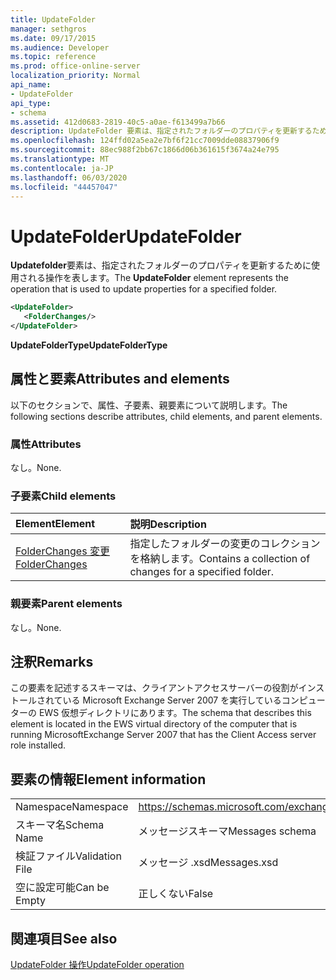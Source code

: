 ```yaml
---
title: UpdateFolder
manager: sethgros
ms.date: 09/17/2015
ms.audience: Developer
ms.topic: reference
ms.prod: office-online-server
localization_priority: Normal
api_name:
- UpdateFolder
api_type:
- schema
ms.assetid: 412d0683-2819-40c5-a0ae-f613499a7b66
description: UpdateFolder 要素は、指定されたフォルダーのプロパティを更新するために使用される操作を表します。
ms.openlocfilehash: 124ffd02a5ea2e7bf6f21cc7009dde08837906f9
ms.sourcegitcommit: 88ec988f2bb67c1866d06b361615f3674a24e795
ms.translationtype: MT
ms.contentlocale: ja-JP
ms.lasthandoff: 06/03/2020
ms.locfileid: "44457047"
---
```

# <a name="updatefolder"></a><span data-ttu-id="c13c2-103">UpdateFolder</span><span class="sxs-lookup"><span data-stu-id="c13c2-103">UpdateFolder</span></span>

<span data-ttu-id="c13c2-104">**Updatefolder**要素は、指定されたフォルダーのプロパティを更新するために使用される操作を表します。</span><span class="sxs-lookup"><span data-stu-id="c13c2-104">The **UpdateFolder** element represents the operation that is used to update properties for a specified folder.</span></span> 
  
```xml
<UpdateFolder>
   <FolderChanges/>
</UpdateFolder>
```

 <span data-ttu-id="c13c2-105">**UpdateFolderType**</span><span class="sxs-lookup"><span data-stu-id="c13c2-105">**UpdateFolderType**</span></span>
## <a name="attributes-and-elements"></a><span data-ttu-id="c13c2-106">属性と要素</span><span class="sxs-lookup"><span data-stu-id="c13c2-106">Attributes and elements</span></span>

<span data-ttu-id="c13c2-107">以下のセクションで、属性、子要素、親要素について説明します。</span><span class="sxs-lookup"><span data-stu-id="c13c2-107">The following sections describe attributes, child elements, and parent elements.</span></span>
  
### <a name="attributes"></a><span data-ttu-id="c13c2-108">属性</span><span class="sxs-lookup"><span data-stu-id="c13c2-108">Attributes</span></span>

<span data-ttu-id="c13c2-109">なし。</span><span class="sxs-lookup"><span data-stu-id="c13c2-109">None.</span></span>
  
### <a name="child-elements"></a><span data-ttu-id="c13c2-110">子要素</span><span class="sxs-lookup"><span data-stu-id="c13c2-110">Child elements</span></span>

|<span data-ttu-id="c13c2-111">**Element**</span><span class="sxs-lookup"><span data-stu-id="c13c2-111">**Element**</span></span>|<span data-ttu-id="c13c2-112">**説明**</span><span class="sxs-lookup"><span data-stu-id="c13c2-112">**Description**</span></span>|
|:-----|:-----|
|[<span data-ttu-id="c13c2-113">FolderChanges 変更</span><span class="sxs-lookup"><span data-stu-id="c13c2-113">FolderChanges</span></span>](folderchanges.md) <br/> |<span data-ttu-id="c13c2-114">指定したフォルダーの変更のコレクションを格納します。</span><span class="sxs-lookup"><span data-stu-id="c13c2-114">Contains a collection of changes for a specified folder.</span></span>  <br/> |
   
### <a name="parent-elements"></a><span data-ttu-id="c13c2-115">親要素</span><span class="sxs-lookup"><span data-stu-id="c13c2-115">Parent elements</span></span>

<span data-ttu-id="c13c2-116">なし。</span><span class="sxs-lookup"><span data-stu-id="c13c2-116">None.</span></span>
  
## <a name="remarks"></a><span data-ttu-id="c13c2-117">注釈</span><span class="sxs-lookup"><span data-stu-id="c13c2-117">Remarks</span></span>

<span data-ttu-id="c13c2-118">この要素を記述するスキーマは、クライアントアクセスサーバーの役割がインストールされている Microsoft Exchange Server 2007 を実行しているコンピューターの EWS 仮想ディレクトリにあります。</span><span class="sxs-lookup"><span data-stu-id="c13c2-118">The schema that describes this element is located in the EWS virtual directory of the computer that is running MicrosoftExchange Server 2007 that has the Client Access server role installed.</span></span>
  
## <a name="element-information"></a><span data-ttu-id="c13c2-119">要素の情報</span><span class="sxs-lookup"><span data-stu-id="c13c2-119">Element information</span></span>

|||
|:-----|:-----|
|<span data-ttu-id="c13c2-120">Namespace</span><span class="sxs-lookup"><span data-stu-id="c13c2-120">Namespace</span></span>  <br/> |https://schemas.microsoft.com/exchange/services/2006/messages  <br/> |
|<span data-ttu-id="c13c2-121">スキーマ名</span><span class="sxs-lookup"><span data-stu-id="c13c2-121">Schema Name</span></span>  <br/> |<span data-ttu-id="c13c2-122">メッセージスキーマ</span><span class="sxs-lookup"><span data-stu-id="c13c2-122">Messages schema</span></span>  <br/> |
|<span data-ttu-id="c13c2-123">検証ファイル</span><span class="sxs-lookup"><span data-stu-id="c13c2-123">Validation File</span></span>  <br/> |<span data-ttu-id="c13c2-124">メッセージ .xsd</span><span class="sxs-lookup"><span data-stu-id="c13c2-124">Messages.xsd</span></span>  <br/> |
|<span data-ttu-id="c13c2-125">空に設定可能</span><span class="sxs-lookup"><span data-stu-id="c13c2-125">Can be Empty</span></span>  <br/> |<span data-ttu-id="c13c2-126">正しくない</span><span class="sxs-lookup"><span data-stu-id="c13c2-126">False</span></span>  <br/> |
   
## <a name="see-also"></a><span data-ttu-id="c13c2-127">関連項目</span><span class="sxs-lookup"><span data-stu-id="c13c2-127">See also</span></span>



[<span data-ttu-id="c13c2-128">UpdateFolder 操作</span><span class="sxs-lookup"><span data-stu-id="c13c2-128">UpdateFolder operation</span></span>](updatefolder-operation.md)

